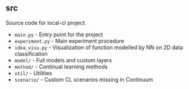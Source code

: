## src
Source code for local-cl project.
- `main.py` - Entry point for the project
- `experiment.py` - Main experiment procedure
- `idea_visu.py` - Visualization of function modelled by NN on 2D data classification
- `model/` - Full models and custom layers
- `method/` - Continual learning methods
- `util/` - Utilities
- `scenario/` - Custom CL scenarios missing in Continuum
